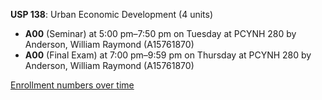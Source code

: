 **USP 138**: Urban Economic Development (4 units)

- **A00** (Seminar) at 5:00 pm–7:50 pm on Tuesday at PCYNH 280 by Anderson, William Raymond (A15761870)
- **A00** (Final Exam) at 7:00 pm–9:59 pm on Thursday at PCYNH 280 by Anderson, William Raymond (A15761870)

[Enrollment numbers over time](./USP138.tsv)
